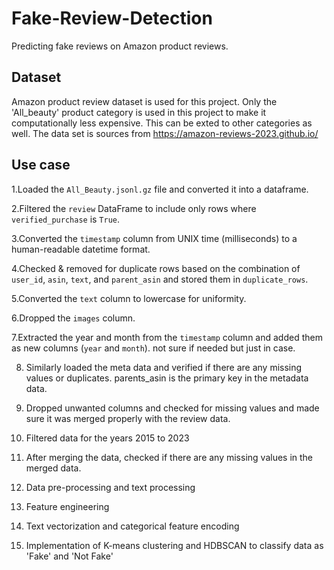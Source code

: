 # Fake-Review-Detection
Predicting fake reviews on Amazon product reviews.

## Dataset
Amazon product review dataset is used for this project. Only the 'All_beauty' product category is used in this project to make it computationally less expensive. This can be exted to other categories as well.
The data set is sources from https://amazon-reviews-2023.github.io/

## Use case 
1.Loaded the `All_Beauty.jsonl.gz` file and converted it into a dataframe.

2.Filtered the `review` DataFrame to include only rows where `verified_purchase` is `True`.

3.Converted the `timestamp` column from UNIX time (milliseconds) to a human-readable datetime format.

4.Checked & removed for duplicate rows based on the combination of `user_id`, `asin`, `text`, and `parent_asin` and stored them in `duplicate_rows`.

5.Converted the `text` column to lowercase for uniformity.

6.Dropped the `images` column.

7.Extracted the year and month from the `timestamp` column and added them as new columns (`year` and `month`). not sure if needed but just in case.

8. Similarly loaded the meta data and verified if there are any missing values or duplicates. parents_asin is the primary key in the metadata data.
   
10. Dropped unwanted columns and checked for missing values and made sure it was merged properly with the review data.
    
12. Filtered data for the years 2015 to 2023
    
14. After merging the data, checked if there are any missing values in the merged data.

16. Data pre-processing and text processing

18. Feature engineering

20. Text vectorization and categorical feature encoding

22. Implementation of K-means clustering and HDBSCAN to classify data as 'Fake' and 'Not Fake'


